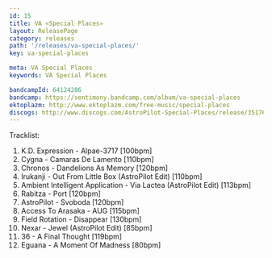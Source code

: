 ```yaml
---
id: 15
title: VA «Special Places»
layout: ReleasePage
category: releases
path: '/releases/va-special-places/'
key: va-special-places

meta: VA Special Places
keywords: VA Special Places

bandcampId: 64124286
bandcamp: https://sentimony.bandcamp.com/album/va-special-places
ektoplazm: http://www.ektoplazm.com/free-music/special-places
discogs: http://www.discogs.com/AstroPilot-Special-Places/release/3517621
---
```


Tracklist:

01. K.D. Expression - Alpae-3717 [100bpm]
02. Cygna - Camaras De Lamento [110bpm]
03. Chronos - Dandelions As Memory [120bpm]
04. Irukanji - Out From Little Box (AstroPilot Edit) [110bpm]
05. Ambient Intelligent Application - Via Lactea (AstroPilot Edit) [113bpm]
06. Rabitza - Port [120bpm]
07. AstroPilot - Svoboda [120bpm]
08. Access To Arasaka - AUG [115bpm]
09. Field Rotation - Disappear [130bpm]
10. Nexar - Jewel (AstroPilot Edit) [85bpm]
11. 36 - A Final Thought [119bpm]
12. Eguana - A Moment Of Madness [80bpm]
